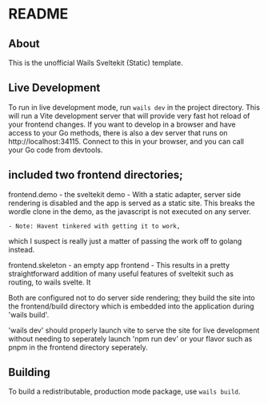 # README

## About

This is the unofficial Wails Sveltekit (Static) template.

## Live Development

To run in live development mode, run `wails dev` in the project directory. This will run a Vite development
server that will provide very fast hot reload of your frontend changes. If you want to develop in a browser
and have access to your Go methods, there is also a dev server that runs on http://localhost:34115. Connect
to this in your browser, and you can call your Go code from devtools.

## included two frontend directories;

 frontend.demo - the sveltekit demo
    - With a static adapter, server side rendering is
  disabled and the app is served as a static site.
  This breaks the wordle clone in the demo, as the
  javascript is not executed on any server.

    - Note: Havent tinkered with getting it to work,
  which I suspect is really just a matter of passing
  the work off to golang instead.

 frontend.skeleton - an empty app frontend
    - This results in a pretty straightforward addition
  of many useful features of sveltekit such as routing,
  to wails svelte. It 

 Both are configured not to do server side rendering; they
 build the site into the frontend/build directory which is
 embedded into the application during 'wails build'.

 'wails dev' should properly launch vite to serve the site
 for live development without needing to seperately launch
 'npm run dev' or your flavor such as pnpm in the frontend
 directory seperately.

## Building

To build a redistributable, production mode package, use `wails build`.
